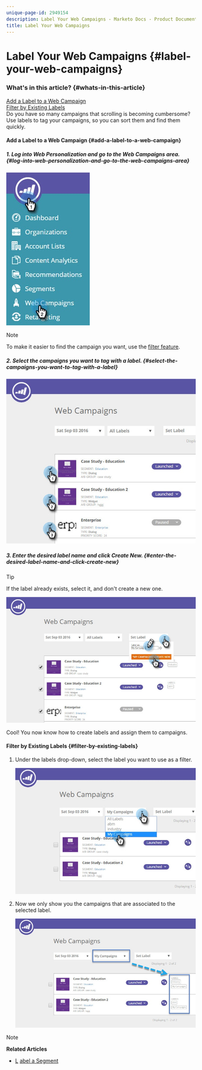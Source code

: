 ```yaml
---
unique-page-id: 2949154
description: Label Your Web Campaigns - Marketo Docs - Product Documentation
title: Label Your Web Campaigns
---
```


# Label Your Web Campaigns {#label-your-web-campaigns}

### What's in this article? {#whats-in-this-article}

[Add a Label to a Web Campaign](#add-a-label-to-a-web-campaign)  
[Filter by Existing Labels](#filter-by-existing-labels)  
Do you have so many campaigns that scrolling is becoming cumbersome? Use labels to tag your campaigns, so you can sort them and find them quickly.

#### Add a Label to a Web Campaign {#add-a-label-to-a-web-campaign}

##### 1. Log into Web Personalization and go to the Web Campaigns area. {#log-into-web-personalization-and-go-to-the-web-campaigns-area}

![](assets/web-campaigns-hand.jpg)

>[!NOTE]
>
>To make it easier to find the campaign you want, use the [filter feature](filter-web-campaigns.md).

##### 2. Select the campaigns you want to tag with a label. {#select-the-campaigns-you-want-to-tag-with-a-label}

![](assets/web-campaigns-label.jpg)

##### 3. Enter the desired label name and click Create New. {#enter-the-desired-label-name-and-click-create-new}

>[!TIP]
>
>If the label already exists, select it, and don't create a new one.

![](assets/web-campaigns-set-label.jpg)

Cool! You now know how to create labels and assign them to campaigns.

#### Filter by Existing Labels {#filter-by-existing-labels}

1. Under the labels drop-down, select the label you want to use as a filter.

   ![](assets/web-campaigns-my-campaigns-dropdown.jpg)

1. Now we only show you the campaigns that are associated to the selected label.

   ![](assets/web-campaigns-label-showing.jpg)

>[!NOTE]
>
>**Related Articles**
>
>* [L](create-a-new-in-zone-web-campaign.md) [abel a Segment](../../../product-docs/web-personalization/using-web-segments/label-your-segment.md)
>

